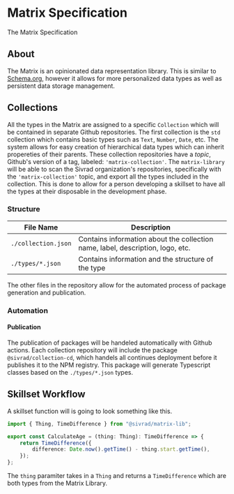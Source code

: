 # Matrix Specification

The Matrix Specification

## About

The Matrix is an opinionated data representation library. This is similar to [Schema.org](https://schema.org), however it allows for more personalized data types as well as persistent data storage management.

## Collections

All the types in the Matrix are assigned to a specific `Collection` which will be contained in separate Github repositories. The first collection is the `std` collection which contains basic types such as `Text`, `Number`, `Date`, etc. The system allows for easy creation of hierarchical data types which can inherit propereties of their parents. These collection repositories have a _topic_, Github's version of a tag, labeled: `'matrix-collection'`. The `matrix-library` will be able to scan the Sivrad organization's repositories, specifically with the `'matrix-collection'` topic, and export all the types included in the collection. This is done to allow for a person developing a skillset to have all the types at their disposable in the development phase.

### Structure

| File Name           | Description                                                                    |
| ------------------- | ------------------------------------------------------------------------------ |
| `./collection.json` | Contains information about the collection name, label, description, logo, etc. |
| `./types/*.json`    | Contains information and the structure of the type                             |

The other files in the repository allow for the automated process of package generation and publication.

### Automation

#### Publication

The publication of packages will be handeled automatically with Github actions. Each collection repository will include the package `@sivrad/collection-cd`, which handels all continues deployment before it publishes it to the NPM registry. This package will generate Typescript classes based on the `./types/*.json` types.

## Skillset Workflow

A skillset function will is going to look something like this.

```typescript
import { Thing, TimeDifference } from "@sivrad/matrix-lib";

export const CalculateAge = (thing: Thing): TimeDifference => {
    return TimeDifference({
        difference: Date.now().getTime() - thing.start.getTime(),
    });
};
```

The `thing` paramiter takes in a `Thing` and returns a `TimeDifference` which are both types from the Matrix Library.
